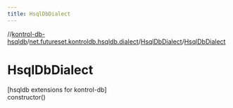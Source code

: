 ```yaml
---
title: HsqlDbDialect
---
```

//[kontrol-db-hsqldb](../../../index.html)/[net.futureset.kontroldb.hsqldb.dialect](../index.html)/[HsqlDbDialect](index.html)/[HsqlDbDialect](-hsql-db-dialect.html)



# HsqlDbDialect



[hsqldb extensions for kontrol-db]\
constructor()




